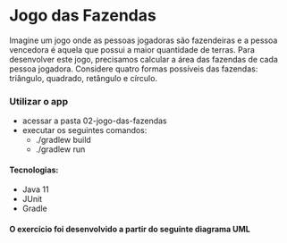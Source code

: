 # Jogo das Fazendas

  Imagine um jogo onde as pessoas jogadoras são fazendeiras e a pessoa vencedora
é aquela que possui a maior quantidade de terras. Para desenvolver este jogo,
precisamos calcular a área das fazendas de cada pessoa jogadora.
  Considere quatro formas possíveis das fazendas: triângulo, quadrado, retângulo e círculo.

### Utilizar o app
  - acessar a pasta 02-jogo-das-fazendas
  - executar os seguintes comandos:
    - ./gradlew build
    - ./gradlew run

#### Tecnologias:
  - Java 11
  - JUnit
  - Gradle

#### O exercício foi desenvolvido a partir do seguinte diagrama UML

